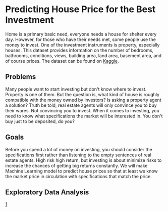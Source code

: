 # Predicting House Price for the Best Investment
Home is a primary basic need, everyone needs a house for shelter every day. However, for those who have their needs met, some people use the money to invest. One of the investment instruments is property, especially houses. This dataset provides information on the number of bedrooms, bathrooms, conditions, views, building area, land area, basement area, and of course prices. The dataset can be found on [Kaggle](https://www.kaggle.com/harlfoxem/housesalesprediction).


## Problems
Many people want to start investing but don't know where to invest. Property is one of them. But the question is, what kind of house is roughly compatible with the money owned by investors? Is asking a property agent a solution? Truth be told, real estate agents will only convince you to buy their wares. Not convincing you to invest. When it comes to investing, you need to know what specifications the market will be interested in. You don't buy just to be deposited, do you?

## Goals
Before you spend a lot of money on investing, you should consider the specifications first rather than listening to the empty sentences of real estate agents. High risk high return, but investing is about minimize risks to increase the chances of getting big returns constantly. We will make Machine Learning model to predict house prices so that at least we know the market price in circulation with specifications that match the price.

## Exploratory Data Analysis

[1](https://github.com/brdx88/predicting_house_for_the_best_investment/blob/main/images/0.png)
